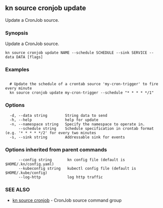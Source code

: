 ## kn source cronjob update

Update a CronJob source.

### Synopsis

Update a CronJob source.

```
kn source cronjob update NAME --schedule SCHEDULE --sink SERVICE --data DATA [flags]
```

### Examples

```

  # Update the schedule of a crontab source 'my-cron-trigger' to fire every minute
  kn source cronjob update my-cron-trigger --schedule "* * * * */1"
```

### Options

```
  -d, --data string        String data to send
  -h, --help               help for update
  -n, --namespace string   Specify the namespace to operate in.
      --schedule string    Schedule specification in crontab format (e.g. '* * * * */2' for every two minutes
  -s, --sink string        Addressable sink for events
```

### Options inherited from parent commands

```
      --config string       kn config file (default is $HOME/.kn/config.yaml)
      --kubeconfig string   kubectl config file (default is $HOME/.kube/config)
      --log-http            log http traffic
```

### SEE ALSO

* [kn source cronjob](kn_source_cronjob.md)	 - CronJob source command group

